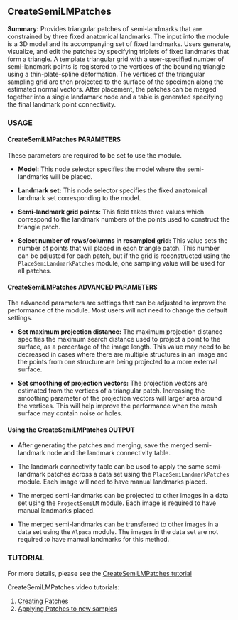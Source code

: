 ## CreateSemiLMPatches
**Summary:**
Provides triangular patches of semi-landmarks that are constrained by three fixed anatomical landmarks. The input into the module is a 3D model and its accompanying set of fixed landmarks. Users generate, visualize, and edit the patches by specifying triplets of fixed landmarks that form a triangle. A template triangular grid with a user-specified number of semi-landmark points is registered to the vertices of the bounding triangle using a thin-plate-spline deformation. The vertices of the triangular sampling grid are then projected to the surface of the specimen along the estimated normal vectors. After placement, the patches can be merged together into a single landamark node and a table is generated specifying the final landmark point connectivity.

### USAGE

#### CreateSemiLMPatches PARAMETERS
These parameters are required to be set to use the module.

* __Model:__ This node selector specifies the model where the semi-landmarks will be placed.

* __Landmark set:__ This node selector specifies the fixed anatomical landmark set corresponding to the model.

* __Semi-landmark grid points:__ This field takes three values which correspond to the landmark numbers of the points used to construct the triangle patch.

* __Select number of rows/columns in resampled grid:__ This value sets the number of points that will placed in each triangle patch. This number can be adjusted for each patch, but if the grid is reconstructed using the `PlaceSemiLandmarkPatches` module, one sampling value will be used for all patches.

#### CreateSemiLMPatches ADVANCED PARAMETERS
The advanced parameters are settings that can be adjusted to improve the performance of the module. Most users will not need to change the default settings.

* __Set maximum projection distance:__ The maximum projection distance specifies the maximum search distance used to project a point to the surface, as a percentage of the image length. This value may need to be decreased in cases where there are multiple structures in an image and the points from one structure are being projected to a more external surface.

* __Set smoothing of projection vectors:__ The projection vectors are estimated from the vertices of a triangular patch. Increasing the smoothing parameter of the projection vectors will larger area around the vertices. This will help improve the performance when the mesh surface may contain noise or holes.

#### Using the CreateSemiLMPatches OUTPUT
* After generating the patches and merging, save the merged semi-landmark node and the landmark connectivity table.

* The landmark connectivity table can be used to apply the same semi-landmark patches across a data set using the `PlaceSemiLandmarkPatches` module. Each image will need to have manual landmarks placed.

* The merged semi-landmarks can be projected to other images in a data set using the `ProjectSemiLM` module. Each image is required to have manual landmarks placed.

* The merged semi-landmarks can be transferred to other images in a data set using the `Alpaca` module. The images in the data set are not required to have manual landmarks for this method.

### TUTORIAL
For more details, please see the [CreateSemiLMPatches tutorial](https://github.com/SlicerMorph/Tutorials/tree/main/CreateSemiLMPatches)

CreateSemiLMPatches video tutorials:
1. [Creating Patches](https://www.youtube.com/watch?v=SArudRq-M4A)
2. [Applying Patches to new samples](https://www.youtube.com/watch?v=UD2tmFuaSJg)






